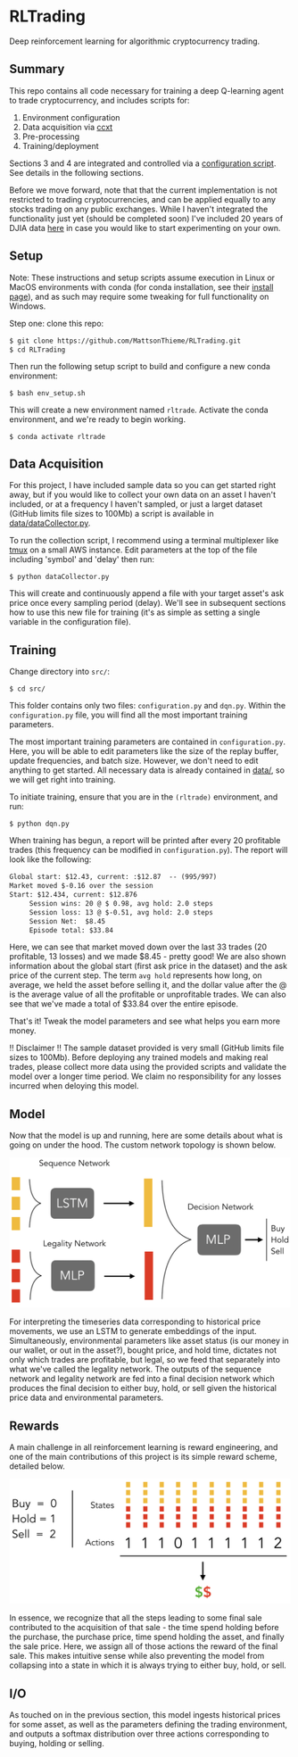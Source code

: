 # RLTrading

Deep reinforcement learning for algorithmic cryptocurrency trading.

## Summary

This repo contains all code necessary for training a deep Q-learning agent to trade cryptocurrency, and includes scripts for:

1. Environment configuration
2. Data acquisition via [ccxt](https://github.com/ccxt/ccxt)
3. Pre-processing
4. Training/deployment

Sections 3 and 4 are integrated and controlled via a [configuration script](src/configuration.py). See details in the following sections.

Before we move forward, note that that the current implementation is not restricted to trading cryptocurrencies, and can be applied equally to any stocks trading on any public exchanges. While I haven't integrated the functionality just yet (should be completed soon) I've included 20 years of DJIA data [here](data/djia/) in case you would like to start experimenting on your own. 

## Setup

Note: These instructions and setup scripts assume execution in Linux or MacOS environments with conda (for conda installation, see their [install page](https://docs.conda.io/en/latest/miniconda.html)), and as such may require some tweaking for full functionality on Windows.

Step one: clone this repo:

```{shell}
$ git clone https://github.com/MattsonThieme/RLTrading.git
$ cd RLTrading
```

Then run the following setup script to build and configure a new conda environment:

```{shell}
$ bash env_setup.sh
```

This will create a new environment named `rltrade`. Activate the conda environment, and we're ready to begin working.

```{shell}
$ conda activate rltrade
```

## Data Acquisition

For this project, I have included sample data so you can get started right away, but if you would like to collect your own data on an asset I haven't included, or at a frequency I haven't sampled, or just a larget dataset (GitHub limits file sizes to 100Mb) a script is available in [data/dataCollector.py](data/dataCollector.py). 

To run the collection script, I recommend using a terminal multiplexer like [tmux](https://www.hamvocke.com/blog/a-quick-and-easy-guide-to-tmux/) on a small AWS instance. Edit parameters at the top of the file including 'symbol' and 'delay' then run:

```{shell}
$ python dataCollector.py
```

This will create and continuously append a file with your target asset's ask price once every sampling period (delay). We'll see in subsequent sections how to use this new file for training (it's as simple as setting a single variable in the configuration file).

## Training

Change directory into `src/`:

```{shell}
$ cd src/
```

This folder contains only two files: `configuration.py` and `dqn.py`. Within the `configuration.py` file, you will find all the most important training parameters. 

The most important training parameters are contained in `configuration.py`. Here, you will be able to edit parameters like the size of the replay buffer, update frequencies, and batch size. However, we don't need to edit anything to get started. All necessary data is already contained in [data/](../data/), so we will get right into training.

To initiate training, ensure that you are in the `(rltrade)` environment, and run:

```{shell}
$ python dqn.py
```

When training has begun, a report will be printed after every 20 profitable trades (this frequency can be modified in `configuration.py`). The report will look like the following:

```{shell}
Global start: $12.43, current: :$12.87  -- (995/997)
Market moved $-0.16 over the session
Start: $12.434, current: $12.876
     Session wins: 20 @ $ 0.98, avg hold: 2.0 steps
     Session loss: 13 @ $-0.51, avg hold: 2.0 steps
     Session Net:  $8.45
     Episode total: $33.84
``` 

Here, we can see that market moved down over the last 33 trades (20 profitable, 13 losses) and we made $8.45 - pretty good! We are also shown information about the global start (first ask price in the dataset) and the ask price of the current step. The term `avg hold` represents how long, on average, we held the asset before selling it, and the dollar value after the @ is the average value of all the profitable or unprofitable trades. We can also see that we've made a total of $33.84 over the entire episode.

That's it! Tweak the model parameters and see what helps you earn more money.

:bangbang: Disclaimer :bangbang: The sample dataset provided is very small (GitHub limits file sizes to 100Mb). Before deploying any trained models and making real trades, please collect more data using the provided scripts and validate the model over a longer time period. We claim no responsibility for any losses incurred when deloying this model. 

## Model

Now that the model is up and running, here are some details about what is going on under the hood. The custom network topology is shown below.

![network model](supp/multiphase_network.png)

For interpreting the timeseries data corresponding to historical price movements, we use an LSTM to generate embeddings of the input. Simultaneously, environmental parameters like asset status (is our money in our wallet, or out in the asset?), bought price, and hold time, dictates not only which trades are profitable, but legal, so we feed that separately into what we've called the legality network. The outputs of the sequence network and legality network are fed into a final decision network which produces the final decision to either buy, hold, or sell given the historical price data and environmental parameters.

## Rewards

A main challenge in all reinforcement learning is reward engineering, and one of the main contributions of this project is its simple reward scheme, detailed below.

![reward scheme](supp/reward_scheme.png)

In essence, we recognize that all the steps leading to some final sale contributed to the acquisition of that sale - the time spend holding before the purchase, the purchase price, time spend holding the asset, and finally the sale price. Here, we assign all of those actions the reward of the final sale. This makes intuitive sense while also preventing the model from collapsing into a state in which it is always trying to either buy, hold, or sell.

## I/O

As touched on in the previous section, this model ingests historical prices for some asset, as well as the parameters defining the trading environment, and outputs a softmax distribution over three actions corresponding to buying, holding or selling.


